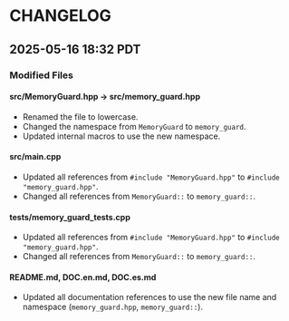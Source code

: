 # CHANGELOG

## 2025-05-16 18:32 PDT

### Modified Files

#### src/MemoryGuard.hpp → src/memory_guard.hpp
- Renamed the file to lowercase.
- Changed the namespace from `MemoryGuard` to `memory_guard`.
- Updated internal macros to use the new namespace.

#### src/main.cpp
- Updated all references from `#include "MemoryGuard.hpp"` to `#include "memory_guard.hpp"`.
- Changed all references from `MemoryGuard::` to `memory_guard::`.

#### tests/memory_guard_tests.cpp
- Updated all references from `#include "MemoryGuard.hpp"` to `#include "memory_guard.hpp"`.
- Changed all references from `MemoryGuard::` to `memory_guard::`.

#### README.md, DOC.en.md, DOC.es.md
- Updated all documentation references to use the new file name and namespace (`memory_guard.hpp`, `memory_guard::`).